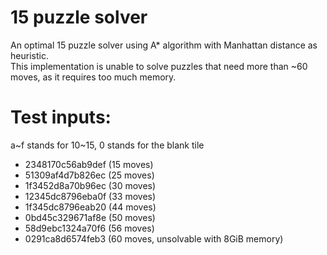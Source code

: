 # 15 puzzle solver
An optimal 15 puzzle solver using A* algorithm with Manhattan distance as heuristic.  
This implementation is unable to solve puzzles that need more than ~60 moves, as it requires too much memory.  

# Test inputs:
a\~f stands for 10\~15, 0 stands for the blank tile   
- 2348170c56ab9def (15 moves)
- 51309af4d7b826ec (25 moves)
- 1f3452d8a70b96ec (30 moves)
- 12345dc8796eba0f (33 moves)
- 1f345dc8796eab20 (44 moves)
- 0bd45c329671af8e (50 moves)
- 58d9ebc1324a70f6 (56 moves)
- 0291ca8d6574feb3 (60 moves, unsolvable with 8GiB memory)